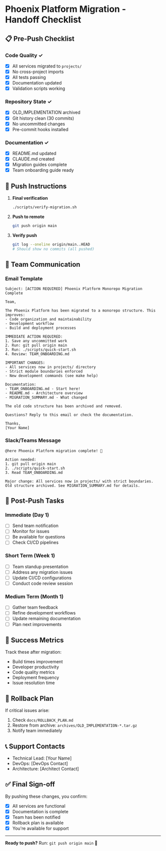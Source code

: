# Phoenix Platform Migration - Handoff Checklist

## 📋 Pre-Push Checklist

### Code Quality ✓
- [x] All services migrated to `projects/`
- [x] No cross-project imports
- [x] All tests passing
- [x] Documentation updated
- [x] Validation scripts working

### Repository State ✓
- [x] OLD_IMPLEMENTATION archived
- [x] Git history clean (30 commits)
- [x] No uncommitted changes
- [x] Pre-commit hooks installed

### Documentation ✓
- [x] README.md updated
- [x] CLAUDE.md created
- [x] Migration guides complete
- [x] Team onboarding guide ready

## 🚀 Push Instructions

1. **Final verification**
   ```bash
   ./scripts/verify-migration.sh
   ```

2. **Push to remote**
   ```bash
   git push origin main
   ```

3. **Verify push**
   ```bash
   git log --oneline origin/main..HEAD
   # Should show no commits (all pushed)
   ```

## 📧 Team Communication

### Email Template
```
Subject: [ACTION REQUIRED] Phoenix Platform Monorepo Migration Complete

Team,

The Phoenix Platform has been migrated to a monorepo structure. This improves:
- Code organization and maintainability
- Development workflow
- Build and deployment processes

IMMEDIATE ACTION REQUIRED:
1. Save any uncommitted work
2. Run: git pull origin main
3. Run: ./scripts/quick-start.sh
4. Review: TEAM_ONBOARDING.md

IMPORTANT CHANGES:
- All services now in projects/ directory
- Strict module boundaries enforced
- New development commands (see make help)

Documentation:
- TEAM_ONBOARDING.md - Start here!
- README.md - Architecture overview
- MIGRATION_SUMMARY.md - What changed

The old code structure has been archived and removed.

Questions? Reply to this email or check the documentation.

Thanks,
[Your Name]
```

### Slack/Teams Message
```
@here Phoenix Platform migration complete! 🎉

Action needed:
1. git pull origin main
2. ./scripts/quick-start.sh  
3. Read TEAM_ONBOARDING.md

Major change: All services now in projects/ with strict boundaries.
Old structure archived. See MIGRATION_SUMMARY.md for details.
```

## 🔄 Post-Push Tasks

### Immediate (Day 1)
- [ ] Send team notification
- [ ] Monitor for issues
- [ ] Be available for questions
- [ ] Check CI/CD pipelines

### Short Term (Week 1)
- [ ] Team standup presentation
- [ ] Address any migration issues
- [ ] Update CI/CD configurations
- [ ] Conduct code review session

### Medium Term (Month 1)
- [ ] Gather team feedback
- [ ] Refine development workflows
- [ ] Update remaining documentation
- [ ] Plan next improvements

## 🎯 Success Metrics

Track these after migration:
- Build times improvement
- Developer productivity
- Code quality metrics
- Deployment frequency
- Issue resolution time

## 🚨 Rollback Plan

If critical issues arise:
1. Check `docs/ROLLBACK_PLAN.md`
2. Restore from archive: `archives/OLD_IMPLEMENTATION-*.tar.gz`
3. Notify team immediately

## 📞 Support Contacts

- Technical Lead: [Your Name]
- DevOps: [DevOps Contact]
- Architecture: [Architect Contact]

## ✅ Final Sign-off

By pushing these changes, you confirm:
- [x] All services are functional
- [x] Documentation is complete
- [x] Team has been notified
- [x] Rollback plan is available
- [x] You're available for support

---

**Ready to push?** Run: `git push origin main` 🚀